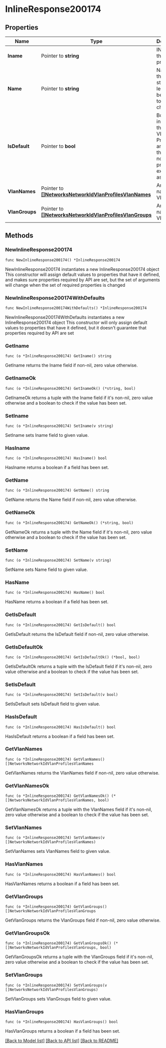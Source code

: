 # InlineResponse200174

## Properties

Name | Type | Description | Notes
------------ | ------------- | ------------- | -------------
**Iname** | Pointer to **string** | IName of the VLAN profile | [optional] 
**Name** | Pointer to **string** | Name of the profile, string length must be from 1 to 255 characters | [optional] 
**IsDefault** | Pointer to **bool** | Boolean indicating the default VLAN Profile for any device that does not have a profile explicitly assigned | [optional] 
**VlanNames** | Pointer to [**[]NetworksNetworkIdVlanProfilesVlanNames**](NetworksNetworkIdVlanProfilesVlanNames.md) | An array of named VLANs | [optional] 
**VlanGroups** | Pointer to [**[]NetworksNetworkIdVlanProfilesVlanGroups**](NetworksNetworkIdVlanProfilesVlanGroups.md) | An array of named VLANs | [optional] 

## Methods

### NewInlineResponse200174

`func NewInlineResponse200174() *InlineResponse200174`

NewInlineResponse200174 instantiates a new InlineResponse200174 object
This constructor will assign default values to properties that have it defined,
and makes sure properties required by API are set, but the set of arguments
will change when the set of required properties is changed

### NewInlineResponse200174WithDefaults

`func NewInlineResponse200174WithDefaults() *InlineResponse200174`

NewInlineResponse200174WithDefaults instantiates a new InlineResponse200174 object
This constructor will only assign default values to properties that have it defined,
but it doesn't guarantee that properties required by API are set

### GetIname

`func (o *InlineResponse200174) GetIname() string`

GetIname returns the Iname field if non-nil, zero value otherwise.

### GetInameOk

`func (o *InlineResponse200174) GetInameOk() (*string, bool)`

GetInameOk returns a tuple with the Iname field if it's non-nil, zero value otherwise
and a boolean to check if the value has been set.

### SetIname

`func (o *InlineResponse200174) SetIname(v string)`

SetIname sets Iname field to given value.

### HasIname

`func (o *InlineResponse200174) HasIname() bool`

HasIname returns a boolean if a field has been set.

### GetName

`func (o *InlineResponse200174) GetName() string`

GetName returns the Name field if non-nil, zero value otherwise.

### GetNameOk

`func (o *InlineResponse200174) GetNameOk() (*string, bool)`

GetNameOk returns a tuple with the Name field if it's non-nil, zero value otherwise
and a boolean to check if the value has been set.

### SetName

`func (o *InlineResponse200174) SetName(v string)`

SetName sets Name field to given value.

### HasName

`func (o *InlineResponse200174) HasName() bool`

HasName returns a boolean if a field has been set.

### GetIsDefault

`func (o *InlineResponse200174) GetIsDefault() bool`

GetIsDefault returns the IsDefault field if non-nil, zero value otherwise.

### GetIsDefaultOk

`func (o *InlineResponse200174) GetIsDefaultOk() (*bool, bool)`

GetIsDefaultOk returns a tuple with the IsDefault field if it's non-nil, zero value otherwise
and a boolean to check if the value has been set.

### SetIsDefault

`func (o *InlineResponse200174) SetIsDefault(v bool)`

SetIsDefault sets IsDefault field to given value.

### HasIsDefault

`func (o *InlineResponse200174) HasIsDefault() bool`

HasIsDefault returns a boolean if a field has been set.

### GetVlanNames

`func (o *InlineResponse200174) GetVlanNames() []NetworksNetworkIdVlanProfilesVlanNames`

GetVlanNames returns the VlanNames field if non-nil, zero value otherwise.

### GetVlanNamesOk

`func (o *InlineResponse200174) GetVlanNamesOk() (*[]NetworksNetworkIdVlanProfilesVlanNames, bool)`

GetVlanNamesOk returns a tuple with the VlanNames field if it's non-nil, zero value otherwise
and a boolean to check if the value has been set.

### SetVlanNames

`func (o *InlineResponse200174) SetVlanNames(v []NetworksNetworkIdVlanProfilesVlanNames)`

SetVlanNames sets VlanNames field to given value.

### HasVlanNames

`func (o *InlineResponse200174) HasVlanNames() bool`

HasVlanNames returns a boolean if a field has been set.

### GetVlanGroups

`func (o *InlineResponse200174) GetVlanGroups() []NetworksNetworkIdVlanProfilesVlanGroups`

GetVlanGroups returns the VlanGroups field if non-nil, zero value otherwise.

### GetVlanGroupsOk

`func (o *InlineResponse200174) GetVlanGroupsOk() (*[]NetworksNetworkIdVlanProfilesVlanGroups, bool)`

GetVlanGroupsOk returns a tuple with the VlanGroups field if it's non-nil, zero value otherwise
and a boolean to check if the value has been set.

### SetVlanGroups

`func (o *InlineResponse200174) SetVlanGroups(v []NetworksNetworkIdVlanProfilesVlanGroups)`

SetVlanGroups sets VlanGroups field to given value.

### HasVlanGroups

`func (o *InlineResponse200174) HasVlanGroups() bool`

HasVlanGroups returns a boolean if a field has been set.


[[Back to Model list]](../README.md#documentation-for-models) [[Back to API list]](../README.md#documentation-for-api-endpoints) [[Back to README]](../README.md)


